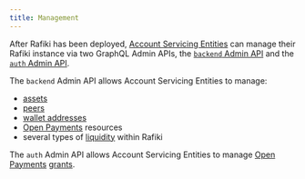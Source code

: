 ```yaml
---
title: Management
---
```


After Rafiki has been deployed, [Account Servicing Entities](/reference/glossary#account-servicing-entity) can manage their Rafiki instance via two GraphQL Admin APIs, the [`backend` Admin API](/apis/backend/schema) and the [`auth` Admin API](/apis/auth/schema).

The `backend` Admin API allows Account Servicing Entities to manage:

- [assets](/reference/glossary#asset)
- [peers](/reference/glossary#peer)
- [wallet addresses](/reference/glossary#payment-pointer)
- [Open Payments](/reference/glossary#open-payments) resources
- several types of [liquidity](/concepts/accounting/liquidity) within Rafiki

The `auth` Admin API allows Account Servicing Entities to manage [Open Payments](/reference/glossary#open-payments) [grants](/reference/glossary#grant-negotiation-authorization-protocol).

